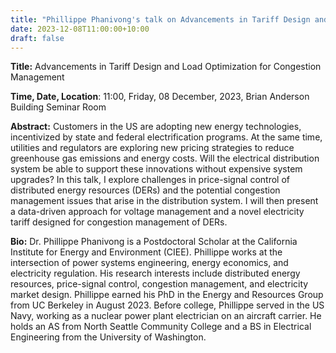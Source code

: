 ```yaml
---
title: "Phillippe Phanivong's talk on Advancements in Tariff Design and Load Optimization for Congestion Management"
date: 2023-12-08T11:00:00+10:00
draft: false
---
```



__Title:__  Advancements in Tariff Design and Load Optimization for Congestion Management

__Time, Date, Location__: 11:00, Friday, 08 December, 2023, Brian Anderson Building Seminar Room

__Abstract:__ 
Customers in the US are adopting new energy technologies, incentivized by
state and federal electrification programs. At the same time, utilities and
regulators are exploring new pricing strategies to reduce greenhouse gas
emissions and energy costs. Will the electrical distribution system be able
to support these innovations without expensive system upgrades? In this
talk, I explore challenges in price-signal control of distributed energy
resources (DERs) and the potential congestion management issues that arise
in the distribution system. I will then present a data-driven approach for
voltage management and a novel electricity tariff designed for congestion
management of DERs.

__Bio:__ Dr. Phillippe Phanivong is a Postdoctoral Scholar at the California
Institute for Energy and Environment (CIEE). Phillippe works at the
intersection of power systems engineering, energy economics, and
electricity regulation. His research interests include distributed energy
resources, price-signal control, congestion management, and electricity
market design. Phillippe earned his PhD in the Energy and Resources Group
from UC Berkeley in August 2023. Before college, Phillippe served in the US
Navy, working as a nuclear power plant electrician on an aircraft carrier.
He holds an AS from North Seattle Community College and a BS in Electrical
Engineering from the University of Washington.
